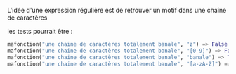 
L'idée d'une expression régulière est de retrouver un motif dans une chaîne de caractères

les tests pourrait être :
```python
mafonction("une chaine de caractères totalement banale", "z") => False
mafonction("une chaine de caractères totalement banale", "[0-9]") => False
mafonction("une chaine de caractères totalement banale", "banale") => True
mafonction("une chaine de caractères totalement banale", "[a-zA-Z]") => True
```